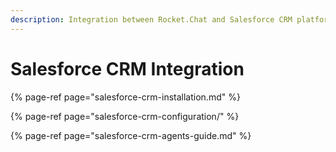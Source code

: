 ```yaml
---
description: Integration between Rocket.Chat and Salesforce CRM platform.
---
```


# Salesforce CRM Integration



{% page-ref page="salesforce-crm-installation.md" %}

{% page-ref page="salesforce-crm-configuration/" %}

{% page-ref page="salesforce-crm-agents-guide.md" %}



